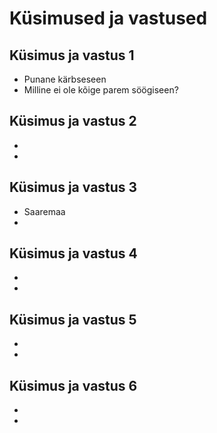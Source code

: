 # Küsimused ja vastused

## Küsimus ja vastus 1
- Punane kärbseseen
- Milline ei ole kõige parem söögiseen?
## Küsimus ja vastus 2
-
-
## Küsimus ja vastus 3
- Saaremaa
-
## Küsimus ja vastus 4
-
-
## Küsimus ja vastus 5
-
-
## Küsimus ja vastus 6
-
-
